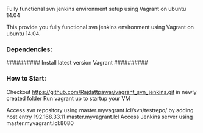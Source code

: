 Fully functional svn jenkins environment setup using Vagrant on ubuntu 14.04

This provide you fully functional svn jenkins environment using Vagrant on ubuntu 14.04.

### Dependencies:
##########
Install latest version Vagrant
##########
### How to Start:

Checkout https://github.com/Rajdattpawar/vagrant_svn_jenkins.git in newly created folder
Run vagrant up to startup your VM

Access svn repository using master.myvagrant.lcl/svn/testrepo/ by adding host entry 192.168.33.11 master.myvagrant.lcl
Access Jenkins server using master.myvagrant.lcl:8080
